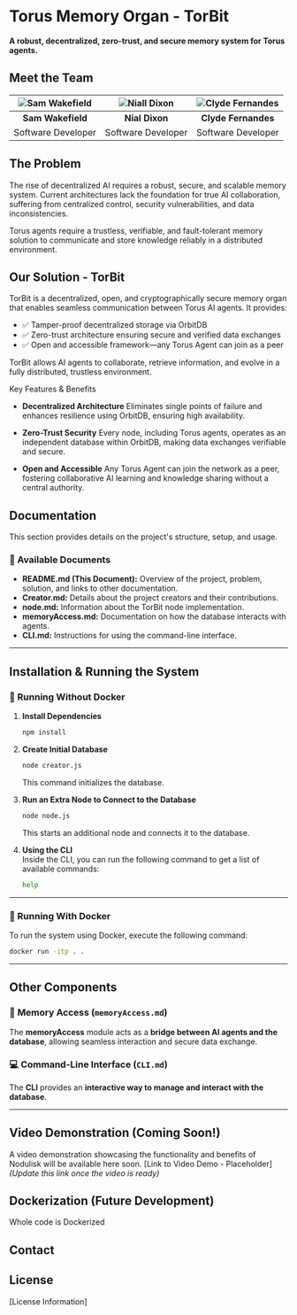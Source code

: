 # Torus Memory Organ - TorBit

**A robust, decentralized, zero-trust, and secure memory system for Torus agents.**

## Meet the Team

| ![Sam Wakefield](https://media.licdn.com/dms/image/v2/D4E03AQG5vDxRgEyyqQ/profile-displayphoto-shrink_200_200/profile-displayphoto-shrink_200_200/0/1705506826370?e=1744848000&v=beta&t=YaSLl-xnkzYMkOScqrAsSFK-xaTLWClurhq_Sk1Nr44) | ![Niall Dixon](https://media.licdn.com/dms/image/v2/D4E03AQE_QhInNVVHyg/profile-displayphoto-shrink_200_200/profile-displayphoto-shrink_200_200/0/1718220386492?e=1744848000&v=beta&t=xODXzWwO_3lZ08Vfmtjqu1_4-nj_GxwINJ3dfDCXoas) | ![Clyde Fernandes](https://media.licdn.com/dms/image/v2/D4D03AQGGAa80ajEWBg/profile-displayphoto-shrink_200_200/profile-displayphoto-shrink_200_200/0/1726071240858?e=1744848000&v=beta&t=tpLiHoCC2iL6utT5HOog-X4pfh6npLiEL2-0BRiSCIU) |
|:---:|:---:|:---:|
| **Sam Wakefield**  | **Nial Dixon** | **Clyde Fernandes** |
| Software Developer | Software Developer | Software Developer |


## The Problem

The rise of decentralized AI requires a robust, secure, and scalable memory system. Current architectures lack the foundation for true AI collaboration, suffering from centralized control, security vulnerabilities, and data inconsistencies.

Torus agents require a trustless, verifiable, and fault-tolerant memory solution to communicate and store knowledge reliably in a distributed environment.

## Our Solution - TorBit
TorBit is a decentralized, open, and cryptographically secure memory organ that enables seamless communication between Torus AI agents. It provides:

* ✅ Tamper-proof decentralized storage via OrbitDB
* ✅ Zero-trust architecture ensuring secure and verified data exchanges
* ✅ Open and accessible framework—any Torus Agent can join as a peer

TorBit allows AI agents to collaborate, retrieve information, and evolve in a fully distributed, trustless environment.

Key Features & Benefits
* **Decentralized Architecture**
Eliminates single points of failure and enhances resilience using OrbitDB, ensuring high availability.

* **Zero-Trust Security**
Every node, including Torus agents, operates as an independent database within OrbitDB, making data exchanges verifiable and secure.

* **Open and Accessible**
Any Torus Agent can join the network as a peer, fostering collaborative AI learning and knowledge sharing without a central authority.

## Documentation

This section provides details on the project's structure, setup, and usage.

### 📖 Available Documents

- **README.md (This Document):** Overview of the project, problem, solution, and links to other documentation.
- **Creator.md:** Details about the project creators and their contributions.
- **node.md:** Information about the TorBit node implementation.
- **memoryAccess.md:** Documentation on how the database interacts with agents.
- **CLI.md:** Instructions for using the command-line interface.

---

## **Installation & Running the System**

### 🔧 Running Without Docker

1. **Install Dependencies**  
   ```sh
   npm install
   ```

2. **Create Initial Database**  
   ```sh
   node creator.js
   ```
   This command initializes the database.

3. **Run an Extra Node to Connect to the Database**  
   ```sh
   node node.js
   ```
   This starts an additional node and connects it to the database.

4. **Using the CLI**  
   Inside the CLI, you can run the following command to get a list of available commands:  
   ```sh
   help
   ```

---

### 🐳 Running With Docker

To run the system using Docker, execute the following command:  
```sh
docker run -itp . .
```

---

## **Other Components**

### 📂 **Memory Access (`memoryAccess.md`)**
The **memoryAccess** module acts as a **bridge between AI agents and the database**, allowing seamless interaction and secure data exchange.

### 💻 **Command-Line Interface (`CLI.md`)**
The **CLI** provides an **interactive way to manage and interact with the database**.

---

## Video Demonstration (Coming Soon!)

A video demonstration showcasing the functionality and benefits of Nodulisk will be available here soon.  [Link to Video Demo - Placeholder]  *(Update this link once the video is ready)*

## Dockerization (Future Development)

Whole code is Dockerized

## Contact

## License

[License Information]
